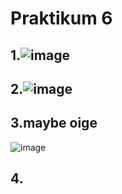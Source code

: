 # Praktikum 6
## 1.![image](https://github.com/user-attachments/assets/3349bc4a-740e-46cf-aebc-1fce59e9c2df)
## 2.![image](https://github.com/user-attachments/assets/dfeffca8-fdac-465d-be9d-b18202707138)
## 3.maybe oige
![image](https://github.com/user-attachments/assets/c706143e-3055-42ee-a4a4-b29bfb057098)

## 4.
